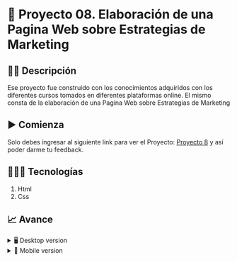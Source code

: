 # 📝 Proyecto 08. Elaboración de una Pagina Web sobre Estrategias de Marketing 


## ✍🏻 Descripción 
Ese proyecto fue construido con los conocimientos adquiridos con los diferentes cursos tomados en diferentes plataformas online.  El mismo consta de la elaboración de una Pagina Web sobre Estrategias de Marketing 

## ▶️ Comienza
Solo debes ingresar al siguiente link para ver el Proyecto: [Proyecto 8](https://diegudeveloper.github.io/Proyecto8-Genesis/) y así poder darme tu feedback.

## 👨🏻‍💻 Tecnologías
1. Html
2. Css

## 📈 Avance
<details>
    <summary>🖥 Desktop version</summary>

![]()

</details>

<details>
    <summary>📱 Mobile version</summary>
    
![]()

</details>